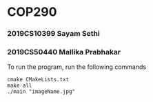 # COP290
### 2019CS10399 Sayam Sethi
### 2019CS50440 Mallika Prabhakar

To run the program, run the following commands
```
cmake CMakeLists.txt
make all
./main "imageName.jpg"
```
